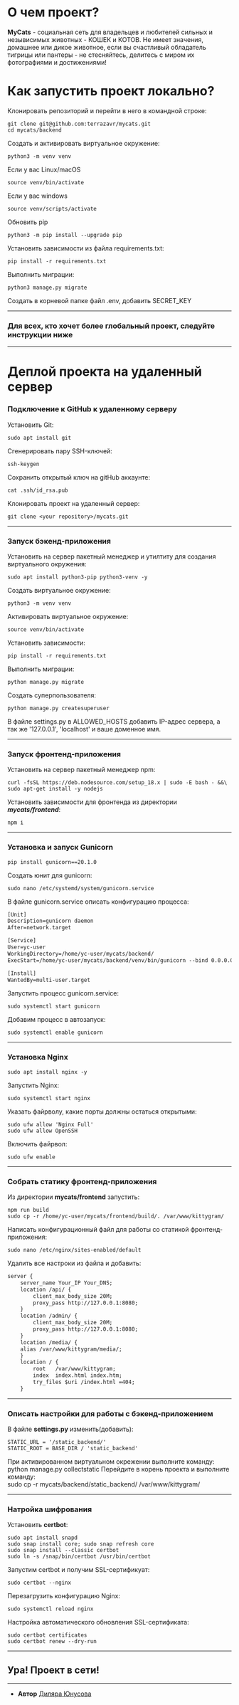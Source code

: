 # О чем проект?
**MyCats** - социальная сеть для владельцев и любителей сильных и незывисимых животных - КОШЕК и КОТОВ. Не имеет значения, домашнее или дикое животное, если вы счастливый обладатель тигрицы или пантеры - не стесняйтесь, делитесь с миром их фотографиями и достижениями!
# Как запустить проект локально?
Клонировать репозиторий и перейти в него в командной строке:

    git clone git@github.com:terrazavr/mycats.git
    cd mycats/backend
Cоздать и активировать виртуальное окружение:
    
    python3 -m venv venv
Если у вас Linux/macOS

    source venv/bin/activate
Если у вас windows
    
    source venv/scripts/activate
Обновить pip

    python3 -m pip install --upgrade pip
Установить зависимости из файла requirements.txt:

    pip install -r requirements.txt
Выполнить миграции:

    python3 manage.py migrate
Создать в корневой папке файл .env, добавить SECRET_KEY
***
### Для всех, кто хочет более глобальный проект, следуйте инструкции ниже
***
# Деплой проекта на удаленный сервер

 ### Подключение к GitHub к удаленному серверу
Установить Git:  
    
    sudo apt install git
Сгенерировать пару SSH-ключей:  
    
    ssh-keygen
Сохранить открытый ключ на gitHub аккаунте:  

    cat .ssh/id_rsa.pub
Клонировать проект на удаленный сервер:  

    git clone <your repository>/mycats.git
***
### Запуск бэкенд-приложения
Установить на сервер пакетный менеджер и утилтиту для создания виртуального окружения:  

    sudo apt install python3-pip python3-venv -y
Создать виртуальное окружение:
    
    python3 -m venv venv
Активировать виртуальное окружение:  
    
    source venv/bin/activate
Установить зависимости:  

    pip install -r requirements.txt
Выполнить миграции:   

    python manage.py migrate
Создать суперпользователя:  
    
    python manage.py createsuperuser
В файле settings.py в ALLOWED_HOSTS добавить IP-адрес сервера, а так же '127.0.0.1', 'localhost' и ваше доменное имя.  
***
### Запуск фронтенд-приложения
Установить на сервер пакетный менеджер npm:  
    
    curl -fsSL https://deb.nodesource.com/setup_18.x | sudo -E bash - &&\
    sudo apt-get install -y nodejs
Установить зависимости для фронтенда из директории ***mycats/frontend***:  
    
    npm i
***
### Установка и запуск Gunicorn
    
    pip install gunicorn==20.1.0 
Создать юнит для gunicorn:  

    sudo nano /etc/systemd/system/gunicorn.service
В файле gunicorn.service описать конфигурацию процесса:
```html
[Unit]
Description=gunicorn daemon 
After=network.target 

[Service]
User=yc-user 
WorkingDirectory=/home/yc-user/mycats/backend/
ExecStart=/home/yc-user/mycats/backend/venv/bin/gunicorn --bind 0.0.0.0:8000 backend.wsgi

[Install]
WantedBy=multi-user.target  
```

Запустить процесс gunicorn.service: 

    sudo systemctl start gunicorn 
Добавим процесс в автозапуск:  

    sudo systemctl enable gunicorn
***
### Установка Nginx

    sudo apt install nginx -y
Запустить Nginx:  

    sudo systemctl start nginx
Указать файрволу, какие порты должны остаться открытыми:  

    sudo ufw allow 'Nginx Full'
    sudo ufw allow OpenSSH
Включить файрвол:  
    
    sudo ufw enable
***
### Собрать статику фронтенд-приложения
Из директории **mycats/frontend** запустить:  
    
    npm run build
    sudo cp -r /home/yc-user/mycats/frontend/build/. /var/www/kittygram/

Написать конфигурационный файл для работы со статикой фронтенд-приложения:   
    
    sudo nano /etc/nginx/sites-enabled/default
Удалить все настроки из файла и добавить:  
```html
server { 
    server_name Your_IP Your_DNS; 
    location /api/ { 
        client_max_body_size 20M; 
        proxy_pass http://127.0.0.1:8080; 
    } 
    location /admin/ { 
        client_max_body_size 20M; 
        proxy_pass http://127.0.0.1:8080; 
    } 
    location /media/ { 
	alias /var/www/kittygram/media/; 
    } 
    location / { 
        root   /var/www/kittygram; 
        index  index.html index.htm; 
        try_files $uri /index.html =404; 
    } 
```
***
### Описать настройки для работы с бэкенд-приложением
В файле **settings.py** изменить(добавить): 

    STATIC_URL = '/static_backend/'
    STATIC_ROOT = BASE_DIR / 'static_backend'
При активированном виртуальном окрежении выполните команду:  
    python manage.py collectstatic
Перейдите в корень проекта и выполните команду:  
    sudo cp -r mycats/backend/static_backend/ /var/www/kittygram/
***
### Натройка шифрования
Установить **certbot**:  
   
    sudo apt install snapd
    sudo snap install core; sudo snap refresh core
    sudo snap install --classic certbot
    sudo ln -s /snap/bin/certbot /usr/bin/certbot  
Запустим certbot и получим SSL-сертификуат:  

    sudo certbot --nginx 
Перезагрузить конфигурацию Nginx:  
    
    sudo systemctl reload nginx
Настройка автоматического обновления SSL-сертификата:  
    
    sudo certbot certificates
    sudo certbot renew --dry-run
***
## Ура! Проект в сети!
***
* **Автор** [Диляра Юнусова](https://github.com/terrazavr)
